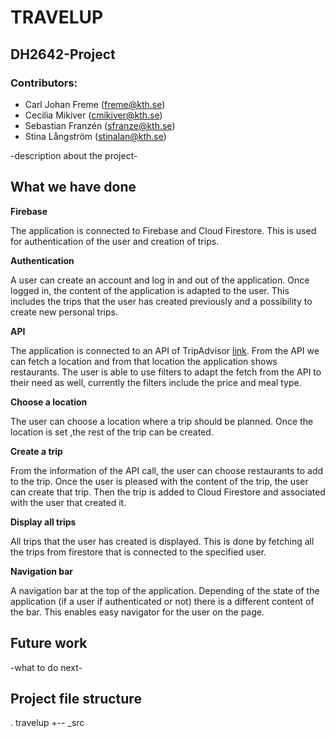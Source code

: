 # TRAVELUP

## DH2642-Project

### Contributors: 

* Carl Johan Freme (freme@kth.se)
* Cecilia Mikiver (cmikiver@kth.se)
* Sebastian Franzén (sfranze@kth.se)
* Stina Långström (stinalan@kth.se)

-description about the project-

## What we have done

**Firebase**

The application is connected to Firebase and Cloud Firestore. This is used for authentication of the user and creation of trips.


**Authentication**

A user can create an account and log in and out of the application. Once logged in, the content of the application is adapted to the user. This includes the trips that the user has created previously and a possibility to create new personal trips.


**API**

The application is connected to an API of TripAdvisor [link](https://rapidapi.com/apidojo/api/tripadvisor1/details?fbclid=IwAR05QjbZPHZCQecy0d58nhEFwCk_gh7uu8JMXMtuPlHP7gjsxdXLF1kQVAk). From the API we can fetch a location and from that location the application shows restaurants. The user is able to use filters to adapt the fetch from the API to their need as well, currently the filters include the price and meal type.


**Choose a location**

The user can choose a location where a trip should be planned. Once the location is set ,the rest of the trip can be created.


**Create a trip**

From the information of the API call, the user can choose restaurants to add to the trip. Once the user is pleased with the content of the trip, the user can create that trip. Then the trip is added to Cloud Firestore and associated with the user that created it.


**Display all trips**

All trips that the user has created is displayed. This is done by fetching all the trips from firestore that is connected to the specified user.


**Navigation bar**

A navigation bar at the top of the application. Depending of the state of the application (if a user if authenticated or not) there is a different content of the bar. This enables easy navigator for the user on the page.


## Future work

-what to do next-

## Project file structure

. travelup
+-- _src


